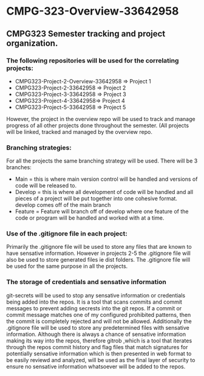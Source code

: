 # CMPG-323-Overview-33642958

## CMPG323 Semester tracking and project organization.

### The following repositories will be used for the correlating projects:

- CMPG323-Project-2-Overview-33642958 => Project 1
- CMPG323-Project-2-33642958 => Project 2
- CMPG323-Project-3-33642958 => Project 3
- CMPG323-Project-4-33642958=> Project 4
- CMPG323-Project-5-33642958 => Project 5

However, the project in the overview repo will be used to track and manage progress of all other projects done throughout the semester. (All projects will be linked, tracked and managed by the overview repo.

### Branching strategies:
For all the projects the same branching strategy will be used. There will be 3 branches:
- Main = this is where main version control will be handled and versions of code will be released to.
- Develop = this is where all development of code will be handled and all pieces of a project will be put together into one cohesive format. develop comes off of the main branch
- Feature = Feature will branch off of develop where one feature of the code or program will be handled and worked with at a time.

### Use of the .gitignore file in each project:
Primarily the .gitignore file will be used to store any files that are known to have sensative information. However in projects 2-5 the .gitignore file will also be used to store generated files ie dist folders. The .gitignore file will be used for the same purpose in all the projects.


### The storage of credentials and sensative information
git-secrets will be used to stop any sensative information or credentials being added into the repos. It is a tool that scans commits and commit messages
to prevent adding secrests into the git repos. If a commit or commit message matches one of my configured prohibited patterns, then the commit is completely rejected and will not be allowed. Additionally the .gitignore file will be used to store any predetermined files with sensative information.
Although there is always a chance of sensative information making its way into the repos, therefore gitrob ,which is a tool that iterates through the repos commit history and flag files that match signatures for potentially sensative information which is then presented in web format to be easily reviewd and analyzed, will be used as the final layer of security to ensure no sensative information whatsoever will be added to the repos.
